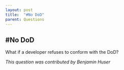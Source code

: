 ```yaml
---
layout: post
title:  "#No DoD"
parent: Questions
---
```


## #No DoD
What if a developer refuses to conform with the DoD?

*This question was contributed by Benjamin Huser*